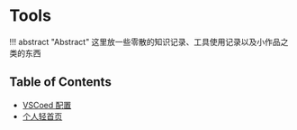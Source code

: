 # Tools

!!! abstract "Abstract"
    这里放一些零散的知识记录、工具使用记录以及小作品之类的东西

## Table of Contents

- [VSCoed 配置](./vscode/index.md)
- [个人轻首页](./page/index.md)